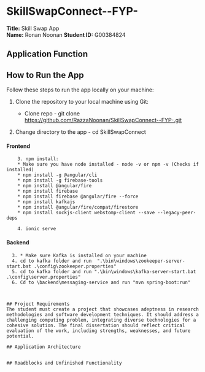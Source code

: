 # SkillSwapConnect--FYP-

**Title:** Skill Swap App  
**Name:** Ronan Noonan
**Student ID:** G00384824 



## Application Function

 

## How to Run the App

Follow these steps to run the app locally on your machine:

1. Clone the repository to your local machine using Git: 
    * Clone repo - git clone https://github.com/RazzaNoonan/SkillSwapConnect--FYP-.git

2. Change directory to the app - cd SkillSwapConnect
       
 #### Frontend
```
    3. npm install:
    * Make sure you have node installed - node -v or npm -v (Checks if installed)
    * npm install -g @angular/cli
    * npm install -g firebase-tools
    * npm install @angular/fire
    * npm install firebase
    * npm install firebase @angular/fire --force
    * npm install kafkajs
    * npm install @angular/fire/compat/firestore
    * npm install sockjs-client webstomp-client --save --legacy-peer-deps

    4. ionic serve
```
 #### Backend
```
  3. * Make sure Kafka is installed on your machine
  4. cd to kafka folder and run  ".\bin\windows\zookeeper-server-start.bat .\config\zookeeper.properties"
  5. cd to kafka folder and run ".\bin\windows\kafka-server-start.bat .\config\server.properties"
  6. Cd to \backend\messaging-service and run "mvn spring-boot:run"



## Project Requirements
The student must create a project that showcases adeptness in research methodologies and software development techniques. It should address a challenging computing problem, integrating diverse technologies for a cohesive solution. The final dissertation should reflect critical evaluation of the work, including strengths, weaknesses, and future potential. 

## Application Architecture


## Roadblocks and Unfinished Functionality





